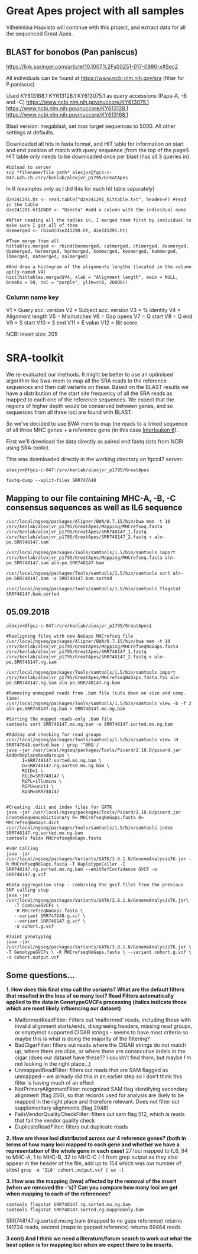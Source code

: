 # Great Apes project with all samples

Vilhelmiina Haavisto will continue with this project, and extract data for all the sequenced Great Apes. 

## BLAST for bonobos (Pan paniscus)
https://link.springer.com/article/10.1007%2Fs00251-017-0990-x#Sec2

All individuals can be found at https://www.ncbi.nlm.nih.gov/sra (filter for P.paniscus)

Used 
KY613168.1 
KY613128.1
KY613075.1
as query accessions (Papa-A, -B and -C)
https://www.ncbi.nlm.nih.gov/nuccore/KY613075.1
https://www.ncbi.nlm.nih.gov/nuccore/KY613128.1
https://www.ncbi.nlm.nih.gov/nuccore/KY613168.1

Blast version: megablast, set max target sequences to 5000. All other settings at defaults.

Downloaded all hits in fasta format, and HIT table for information on start and end position of match with query sequence (from the top of the page!). HIT table only needs to be downloaded once per blast (has all 3 queries in).

```
#Upload to server
scp *filename/file path* alexjvr@fgcz-c-047.uzh.ch:/srv/kenlab/alexjvr_p1795/GreatApes
```
In R (examples only as I did this for each hit table separately)
```
dze241291.ht <- read.table("dze241291_hittable.txt", header=F) #read in the table
dze241291.ht$INDV <- "Dzeeta" #add a column with the individual name

#After reading all the tables in, I merged them first by individual to make sure I got all of them
dzemerged <- rbind(dze241290.ht, dze241291.ht)

#Then merge them all
hittables.merged <- rbind(bonmerged, catmerged, chimerged, desmerged, dzemerged, hermerged, hormerged, kommerged, kosmerged, kummerged, lbmerged, natmerged, salmerged)

#And draw a histogram of the alignments lengths (located in the column aptly-named V4)
hist(hittables.merged$V4, xlab = "Alignment length", main = NULL, breaks = 50, col = "purple", ylim=c(0, 20000))
```
### Column name key
V1 = Query acc. version
V2 = Subject acc. version
V3 = % identity
V4 = Alignment length
V5 = Mismatches
V6 = Gap opens
V7 = Q start
V8 = Q end
V9 = S start
V10 = S end
V11 = E value
V12 = Bit score

NCBI insert size: 205 


# SRA-toolkit

We re-evaluated our methods. It might be better to use an optimised algorithm like bwa-mem to map all the SRA reads to the reference sequences and then call variants on these. Based on the BLAST results we have a distribution of the start site frequency of all the SRA reads as mapped to each one of the reference sequences. We expect that the regions of higher depth would be conserved between genes, and so sequences from all three loci are found with BLAST. 

So we've decided to use BWA mem to map the reads to a linked sequence of all three MHC genes + a reference gene (in this case [Interleuken 6](https://www.ncbi.nlm.nih.gov/nuccore/NC_000007.14?report=genbank&from=22725889&to=22732002)). 

First we'll download the data directly as paired end fastq data from NCBI using SRA-toolkit. 

This was downloaded directly in the working directory on fgcz47 server: 

```
alexjvr@fgcz-c-047:/srv/kenlab/alexjvr_p1795/GreatApes

fastq-dump --split-files SRR747648
```

## Mapping to our file containing MHC-A, -B, -C consensus sequences as well as IL6 sequence

```
/usr/local/ngseq/packages/Aligner/BWA/0.7.15/bin/bwa mem -t 10 /srv/kenlab/alexjvr_p1795/GreatApes/Mapping/MHCrefseq.fasta /srv/kenlab/alexjvr_p1795/GreatApes/SRR748147_1.fastq /srv/kenlab/alexjvr_p1795/GreatApes/SRR748147_2.fastq > aln-pe.SRR748147.sam

/usr/local/ngseq/packages/Tools/samtools/1.5/bin/samtools import /srv/kenlab/alexjvr_p1795/GreatApes/Mapping/MHCrefseq.fasta aln-pe.SRR748147.sam aln-pe.SRR748147.bam

/usr/local/ngseq/packages/Tools/samtools/1.5/bin/samtools sort aln-pe.SRR748147.bam -o SRR748147.bam.sorted

/usr/local/ngseq/packages/Tools/samtools/1.5/bin/samtools flagstat SRR748147.bam.sorted
```

## 05.09.2018

```
alexjvr@fgcz-c-047:/srv/kenlab/alexjvr_p1795/GreatApes$

#Realigning files with new NoGaps MHCrefseq file
/usr/local/ngseq/packages/Aligner/BWA/0.7.15/bin/bwa mem -t 10 /srv/kenlab/alexjvr_p1795/GreatApes/Mapping/MHCrefseqNoGaps.fasta /srv/kenlab/alexjvr_p1795/GreatApes/SRR748147_1.fastq /srv/kenlab/alexjvr_p1795/GreatApes/SRR748147_2.fastq > aln-pe.SRR748147.ng.sam

/usr/local/ngseq/packages/Tools/samtools/1.5/bin/samtools import /srv/kenlab/alexjvr_p1795/GreatApes/MHCrefseqNoGaps.fasta.fai aln-pe.SRR748147.ng.sam aln-pe.SRR748147.ng.bam

#Removing unmapped reads from .bam file (cuts down on size and comp. time)
/usr/local/ngseq/packages/Tools/samtools/1.5/bin/samtools view -b -f 2 aln-pe.SRR748147.ng.bam > SRR748147.mo.ng.bam

#Sorting the mapped reads-only .bam file
samtools sort SRR748147.mo.ng.bam -o SRR748147.sorted.mo.ng.bam

#Adding and checking for read groups
/usr/local/ngseq/packages/Tools/samtools/1.5/bin/samtools view -H SRR747648.sorted.bam | grep '^@RG'/
java -jar /usr/local/ngseq/packages/Tools/Picard/2.18.0/picard.jar AddOrReplaceReadGroups \
      I=SRR748147.sorted.mo.ng.bam \
      O=SRR748147.rg.sorted.mo.ng.bam \
      RGID=1 \
      RGLB=SRR748147 \
      RGPL=illumina \
      RGPU=unit1 \
      RGSM=SRR748147


#Creating .dict and index files for GATK
java -jar /usr/local/ngseq/packages/Tools/Picard/2.18.0/picard.jar CreateSequenceDictionary R= MHCrefseqNoGaps.fasta O= MHCrefseqNoGaps.dict
/usr/local/ngseq/packages/Tools/samtools/1.5/bin/samtools index SRR748147.rg.sorted.mo.ng.bam
samtools faidx MHCrefseqNoGaps.fasta

#SNP Calling
java -jar /usr/local/ngseq/packages/Variants/GATK/3.8.1.0/GenomeAnalysisTK.jar -R MHCrefseqNoGaps.fasta -T HaplotypeCaller -I SRR748147.rg.sorted.mo.ng.bam --emitRefConfidence GVCF -o SRR748147.g.vcf

#Data aggregation step - combining the gvcf files from the previous SNP calling step
java -jar /usr/local/ngseq/packages/Variants/GATK/3.8.1.0/GenomeAnalysisTK.jar\
   -T CombineGVCFs \
   -R MHCrefseqNoGaps.fasta \
   --variant SRR747648.g.vcf \
   --variant SRR748147.g.vcf \
   -o cohort.g.vcf

#Joint genotyping
java -jar /usr/local/ngseq/packages/Variants/GATK/3.8.1.0/GenomeAnalysisTK.jar \ -T GenotypeGVCFs \ -R MHCrefseqNoGaps.fasta \ --variant cohort.g.vcf \ -o cohort.output.vcf
```
## Some questions...

**1.	How does this final step call the variants? What are the default filters that resulted in the loss of so many loci?
Read Filters automatically applied to the data in GenotypeGVCFs processing (italics indicate those which are most likely influencing our dataset)**
* MalformedReadFilter: Filters out ‘malformed’ reads, including those with invalid alignment starts/ends, disagreeing headers, missing read groups, or empty/not supported CIGAR strings - seems to have most criteria so maybe this is what is doing the majority of the filtering?
* BadCigarFilter: filters out reads where the CIGAR strings do not match up, where there are clips, or where there are consecutive indels in the cigar (does our dataset have these?? I couldn’t find them, but maybe I’m not looking in the right place…)
* UnmappedReadFilter: filters out reads that are SAM flagged as unmapped – we already did this in an earlier step so I don’t think this filter is having much of an effect
* NotPrimaryAlignmentFilter: recognized SAM flag identifying secondary alignment (flag 256), so that records used for analysis are likely to be mapped in the right place and therefore relevant. Does not filter out supplementary alignments (flag 2048)
* FailsVendorQualityCheckFilter: filters out sam flag 512, which is reads that fail the vendor quality check
* DuplicateReadFilter: filters out duplicate reads

**2.	How are these loci distributed across our 4 reference genes? (both in terms of how many loci mapped to each gene and whether we have a representation of the whole gene in each case)**
27 loci mapped to IL6, 94 to MHC-A, 1 to MHC-B, 32 to MHC-C (-1 from grep output as they also appear in the header of the file, add up to 154 which was our number of sites)
``` grep -o 'IL6' cohort.output.vcf | wc -l ```
 
**3.	How was the mapping (bwa) affected by the removal of the insert (when we removed the -'s)? Can you compare how many loci we get when mapping to each of the references?**
```
samtools flagstat SRR748147.rg.sorted.mo.ng.bam
samtools flagstat SRR748147.sorted.rg.mappedonly.bam
```
SRR748147.rg.sorted.mo.ng.bam (mapped to no gaps reference) returns 141724 reads, second (maps to gapped reference) returns 69464 reads


**3 cont) And I think we need a literature/forum search to work out what the best option is for mapping loci when we expect there to be inserts.**

 

